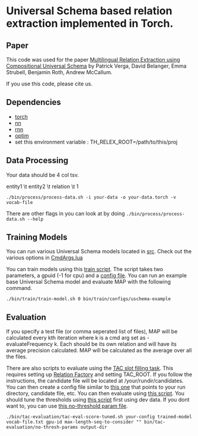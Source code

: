# Universal Schema based relation extraction implemented in Torch.

Paper
------------
This code was used for the paper [Multilingual Relation Extraction using Compositional Universal Schema](http://arxiv.org/abs/1511.06396) by Patrick Verga, David Belanger, Emma Strubell, Benjamin Roth, Andrew McCallum.

If you use this code, please cite us.


Dependencies
-----------
- [torch](https://github.com/torch/torch7)
- [nn](https://github.com/torch/nn)
- [rnn](https://github.com/Element-Research/rnn)
- [optim](https://github.com/torch/optim)
- set this environment variable : TH_RELEX_ROOT=/path/to/this/proj


Data Processing
--------------
Your data should be 4 col tsv.

entity1 \t entity2 \t relation \t 1

`./bin/process/process-data.sh -i your-data -o your-data.torch -v vocab-file`

There are other flags in you can look at by doing `./bin/process/process-data.sh --help`


Training Models
------------
You can run various Universal Schema models located in [src](https://github.com/patverga/torch-relation-extraction/blob/master/src/). Check out the various options in [CmdArgs.lua](https://github.com/patverga/torch-relation-extraction/blob/master/src/CmdArgs.lua)

You can train models using this [train script](https://github.com/patverga/torch-relation-extraction/blob/master/bin/train/train-model.sh). The script takes two parameters, a gpuid (-1 for cpu) and a [config file](https://github.com/patverga/torch-relation-extraction/tree/master/bin/train/configs). You can run an example base Universal Schema model and evaluate MAP with the following command. 

`./bin/train/train-model.sh 0 bin/train/configs/uschema-example`

Evaluation
---------
If you specify a test file (or comma seperated list of files), MAP will be calculated every kth iteration where k is a cmd arg set as -evaluateFrequency k. Each should be its own relation and will have its average precision calculated. MAP will be calculated as the average over all the files.

There are also scripts to evaluate using the [TAC slot filling task](http://www.nist.gov/tac/2013/KBP/). This requires setting up [Relation Factory](https://github.com/beroth/relationfactory) and setting TAC_ROOT. If you follow the instructions, the candidate file will be located at /your/rundir/candidates. You can then create a config file similar to [this one](https://github.com/patverga/torch-relation-extraction/tree/master/bin/tac-evaluation/configs/2013) that points to your run directory, candidate file, etc. You can then evaluate using [this script](https://github.com/patverga/torch-relation-extraction/blob/master/bin/tac-evaluation/tac-eval-score-tuned.sh). You should tune the thresholds using [this script](https://github.com/patverga/torch-relation-extraction/blob/master/bin/tac-evaluation/tac-eval-tune-thresh.sh) first using dev data. If you dont want to, you can use [this no-threshold param file](https://github.com/patverga/torch-relation-extraction/blob/master/bin/tac-evaluation/no-thresh-params). 

`./bin/tac-evaluation/tac-eval-score-tuned.sh your-config trained-model vocab-file.txt gpu-id max-length-seq-to-consider "" bin/tac-evaluation/no-thresh-params output-dir`
